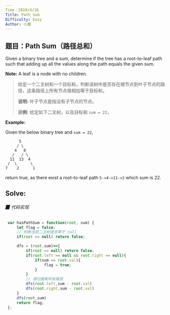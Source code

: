 ```yaml
---
Time：2019/4/26
Title: Path Sum
Difficulty: Easy
Author: 小鹿
---
```




## 题目：Path Sum（路径总和）

Given a binary tree and a sum, determine if the tree has a root-to-leaf path such that adding up all the values along the path equals the given sum.

**Note:** A leaf is a node with no children.

> 给定一个二叉树和一个目标和，判断该树中是否存在根节点到叶子节点的路径，这条路径上所有节点值相加等于目标和。
>
> **说明:** 叶子节点是指没有子节点的节点。
>
> **示例:** 
> 给定如下二叉树，以及目标和 `sum = 22`，

**Example:**

Given the below binary tree and `sum = 22`,

```
      5
     / \
    4   8
   /   / \
  11  13  4
 /  \      \
7    2      1
```

return true, as there exist a root-to-leaf path `5->4->11->2` which sum is 22.



## Solve:

###### ▉ 代码实现

```javascript
 var hasPathSum = function(root, sum) {
     let flag = false;
     // 判断当前二叉树是否等于 null
     if(root == null) return false;

     dfs = (root,sum)=>{
         if(root == null) return false;
         if(root.left == null && root.right == null){
             if(sum == root.val){
                 flag = true;
             }
         }
		 // 递归搜索所有路径
         dfs(root.left,sum - root.val)
         dfs(root.right,sum - root.val)
     }
     dfs(root,sum)
     return flag;
 };
```



















